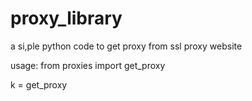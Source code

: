 # proxy_library


a si,ple python code to get proxy from ssl proxy website

usage: from proxies import get_proxy

k = get_proxy 
